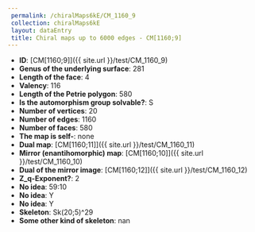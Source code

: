 ```yaml
--- 
 permalink: /chiralMaps6kE/CM_1160_9 
 collection: chiralMaps6kE
 layout: dataEntry
 title: Chiral maps up to 6000 edges - CM[1160;9]
---
```


- **ID**: [CM[1160;9]]({{ site.url }}/test/CM_1160_9)
- **Genus of the underlying surface**: 281
- **Length of the face**: 4
- **Valency**: 116
- **Length of the Petrie polygon**: 580
- **Is the automorphism group solvable?**: S
- **Number of vertices**: 20
- **Number of edges**: 1160
- **Number of faces**: 580
- **The map is self-**: none
- **Dual map**: [CM[1160;11]]({{ site.url }}/test/CM_1160_11)
- **Mirror (enantihomorphic) map**: [CM[1160;10]]({{ site.url }}/test/CM_1160_10)
- **Dual of the mirror image**: [CM[1160;12]]({{ site.url }}/test/CM_1160_12)
- **Z_q-Exponent?**: 2
- **No idea**:  59:10
- **No idea**: Y
- **No idea**: Y
- **Skeleton**: Sk(20;5)^29
- **Some other kind of skeleton**: nan
